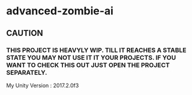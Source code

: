 # advanced-zombie-ai
## CAUTION
### THIS PROJECT IS HEAVYLY WIP. TILL IT REACHES A STABLE STATE YOU MAY NOT USE IT IT YOUR PROJECTS. IF YOU WANT TO CHECK THIS OUT JUST OPEN THE PROJECT SEPARATELY.

My Unity Version : 2017.2.0f3
